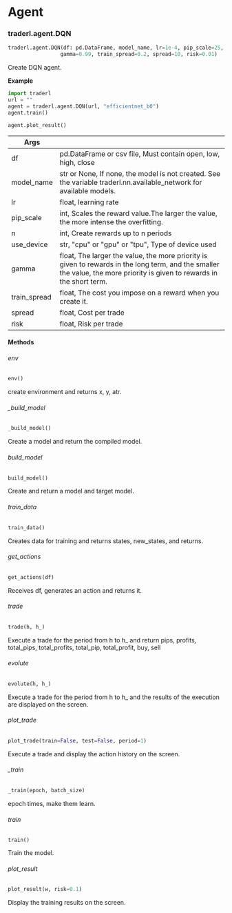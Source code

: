 # Agent
### traderl.agent.DQN
```python
traderl.agent.DQN(df: pd.DataFrame, model_name, lr=1e-4, pip_scale=25, n=3, use_device="cpu",
                 gamma=0.99, train_spread=0.2, spread=10, risk=0.01)
```
Create DQN agent.

**Example**
```python
import traderl
url = ""
agent = traderl.agent.DQN(url, "efficientnet_b0")
agent.train()

agent.plot_result()
```

| Args |  |
| -- | -- |
| df | pd.DataFrame or csv file, Must contain open, low, high, close |
| model_name | str or None, If none, the model is not created. See the variable traderl.nn.available_network for available models. |
| lr | float, learning rate |
| pip_scale | int, Scales the reward value.The larger the value, the more intense the overfitting. |
| n | int, Create rewards up to n periods |
| use_device | str, "cpu" or "gpu" or "tpu", Type of device used |
| gamma | float, The larger the value, the more priority is given to rewards in the long term, and the smaller the value, the more priority is given to rewards in the short term. |
| train_spread | float, The cost you impose on a reward when you create it. |
| spread | float, Cost per trade |
| risk | float, Risk per trade |

#### Methods

###### env
```python
env()
```
create environment and returns x, y, atr.

###### _build_model
```python
_build_model()
```
Create a model and return the compiled model.

###### build_model
```python
build_model()
```
Create and return a model and target model.

###### train_data
```python
train_data()
```
Creates data for training and returns states, new_states, and returns.

###### get_actions
```python
get_actions(df)
```
Receives df, generates an action and returns it.

###### trade
```python
trade(h, h_)
```
Execute a trade for the period from h to h_ and return pips, profits, total_pips, total_profits, total_pip, total_profit, buy, sell

###### evolute
```python
evolute(h, h_)
```
Execute a trade for the period from h to h_ and the results of the execution are displayed on the screen.

###### plot_trade
```python
plot_trade(train=False, test=False, period=1)
```
Execute a trade and display the action history on the screen.

###### _train
```python
_train(epoch, batch_size)
```
epoch times, make them learn.

###### train
```
train()
```
Train the model.

###### plot_result
```python
plot_result(w, risk=0.1)
```
Display the training results on the screen.
